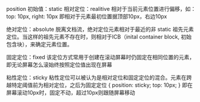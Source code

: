 position
  初始值：static
  相对定位：realitive
    相对于当前元素位置进行偏移，如： top: 10px, right: 10px
    即相对于元素最初位置据顶部10px，右边10px
  
  绝对定位：absolute
    脱离文档流，绝对定位元素相对于最近的非 static 祖先元素定位。当这样的祖先元素不存在时，则相对于ICB（inital container block, 初始包含块），来确定元素位置。

  固定定位：fixed
    该定位方式常用于创建在滚动屏幕时仍固定在相同位置的元素，即无论屏幕怎么滚始终按照定位值出现在屏幕

  粘性定位：sticky
    粘性定位可以被认为是相对定位和固定定位的混合。元素在跨越特定阈值前为相对定位，之后为固定定位
    { position: sticky; top: 10px; }
    即在屏幕滚动10px时，固定不动，超过10px则跟随屏幕移动